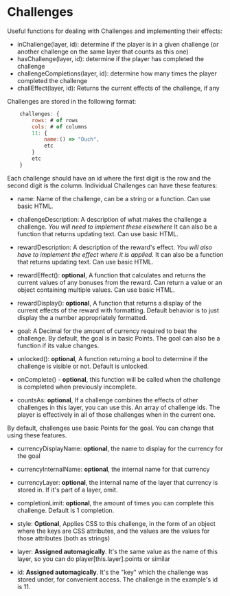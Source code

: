 # Challenges

Useful functions for dealing with Challenges and implementing their effects:

- inChallenge(layer, id): determine if the player is in a given challenge (or another challenge on the same layer that counts as this one)
- hasChallenge(layer, id): determine if the player has completed the challenge
- challengeCompletions(layer, id): determine how many times the player completed the challenge
- challEffect(layer, id): Returns the current effects of the challenge, if any


Challenges are stored in the following format:

```js
    challenges: {
        rows: # of rows
        cols: # of columns
        11: {
            name:() => "Ouch",
            etc
        }
        etc
    }
```

Each challenge should have an id where the first digit is the row and the second digit is the column.
Individual Challenges can have these features:

- name: Name of the challenge, can be a string or a function. Can use basic HTML.

- challengeDescription: A description of what makes the challenge a challenge. *You will need to implement these elsewhere*
        It can also be a function that returns updating text. Can use basic HTML.

- rewardDescription: A description of the reward's effect. *You will also have to implement the effect where it is applied.*
          It can also be a function that returns updating text. Can use basic HTML.

- rewardEffect(): **optional**, A function that calculates and returns the current values of any bonuses from the reward.
    Can return a value or an object containing multiple values. Can use basic HTML.

- rewardDisplay(): **optional**, A function that returns a display of the current effects of the reward with 
                     formatting. Default behavior is to just display the a number appropriately formatted.

- goal: A Decimal for the amount of currency required to beat the challenge. By default, the goal is in basic Points.
        The goal can also be a function if its value changes.

- unlocked(): **optional**, A function returning a bool to determine if the challenge is visible or not. Default is unlocked.

- onComplete() - **optional**, this function will be called when the challenge is completed when previously incomplete.

- countsAs: **optional**, If a challenge combines the effects of other challenges in this layer, you can use this.
            An array of challenge ids. The player is effectively in all of those challenges when in the current one.

By default, challenges use basic Points for the goal. You can change that using these features.
- currencyDisplayName: **optional**, the name to display for the currency for the goal
- currencyInternalName: **optional**, the internal name for that currency
- currencyLayer: **optional**, the internal name of the layer that currency is stored in.
                 If it's part of a layer, omit.

- completionLimit: **optional**, the amount of times you can complete this challenge. Default is 1 completion.

- style: **Optional**, Applies CSS to this challenge, in the form of an object where the keys are CSS attributes,
         and the values are the values for those attributes (both as strings)

- layer: **Assigned automagically**. It's the same value as the name of this layer, so you can do player[this.layer].points or similar

- id: **Assigned automagically**. It's the "key" which the challenge was stored under, for convenient access.
      The challenge in the example's id is 11.